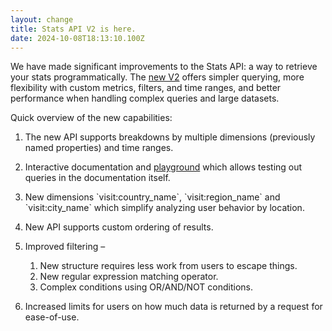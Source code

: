 ```yaml
---
layout: change
title: Stats API V2 is here.
date: 2024-10-08T18:13:10.100Z
---
```

W﻿e have made significant improvements to the Stats API: a way to retrieve your stats programmatically. The [new V2](https://plausible.io/docs/stats-api) offers simpler querying, more flexibility with custom metrics, filters, and time ranges, and better performance when handling complex queries and large datasets.

Q﻿uick overview of the new capabilities:

1. The new API supports breakdowns by multiple dimensions (previously named properties) and time ranges.
2. Interactive documentation and [playground](https://plausible.io/docs/stats-api-playground) which allows testing out queries in the documentation itself.
3. New dimensions \`visit:country_name\`, \`visit:region_name\` and \`visit:city_name\` which simplify analyzing user behavior by location.
4. New API supports custom ordering of results.
5. Improved filtering –

   1. New structure requires less work from users to escape things.
   2. New regular expression matching operator.
   3. Complex conditions using OR/AND/NOT conditions.
6. Increased limits for users on how much data is returned by a request for ease-of-use.